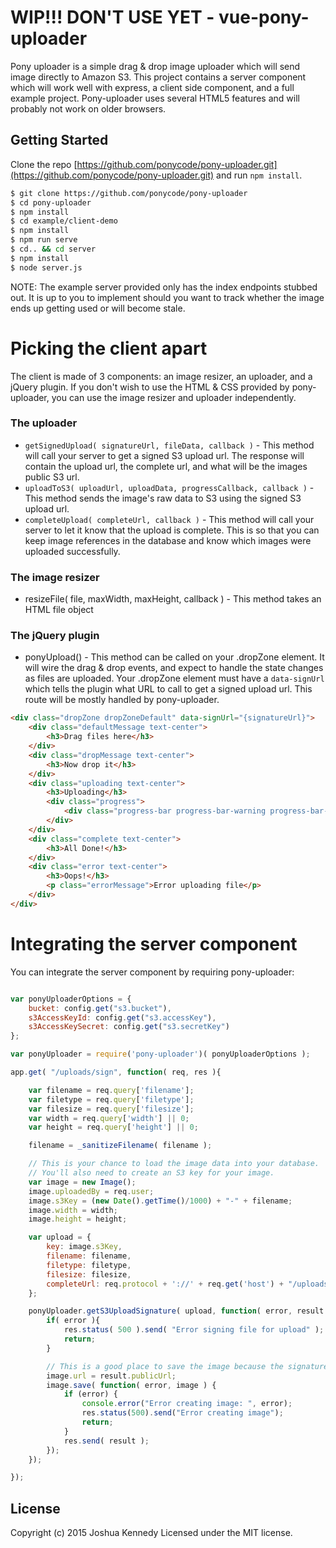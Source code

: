 
# WIP!!! DON'T USE YET - vue-pony-uploader

Pony uploader is a simple drag & drop image uploader which will send image directly to Amazon S3. This project contains a server component which will work well with express, a client side component, and a full example project. Pony-uploader uses several HTML5 features and will probably not work on older browsers.


## Getting Started
Clone the repo [https://github.com/ponycode/pony-uploader.git](https://github.com/ponycode/pony-uploader.git) and run `npm install`.

```bash
$ git clone https://github.com/ponycode/pony-uploader
$ cd pony-uploader
$ npm install
$ cd example/client-demo
$ npm install
$ npm run serve
$ cd.. && cd server
$ npm install
$ node server.js
```

NOTE: The example server provided only has the index endpoints stubbed out. It is up to you to implement should you want to track whether the image ends up getting used or will become stale.

# Picking the client apart
The client is made of 3 components: an image resizer, an uploader, and a jQuery plugin. If you don't wish to use the HTML & CSS provided
by pony-uploader, you can use the image resizer and uploader independently.

### The uploader

* `getSignedUpload( signatureUrl, fileData, callback )` - This method will call your server to get a signed S3 upload url. The response will contain the upload url, the complete url, and what will be the images public S3 url.
* `uploadToS3( uploadUrl, uploadData, progressCallback, callback )` - This method sends the image's raw data to S3 using the signed S3 upload url.
* `completeUpload( completeUrl, callback )` - This method will call your server to let it know that the upload is complete. This is so that you can keep image references in the database and know which images were uploaded successfully.

### The image resizer

* resizeFile( file, maxWidth, maxHeight, callback ) - This method takes an HTML file object

### The jQuery plugin

* ponyUpload() - This method can be called on your .dropZone element. It will wire the drag & drop events, and expect to handle the state changes as files are uploaded. Your .dropZone element
must have a `data-signUrl` which tells the plugin what URL to call to get a signed upload url. This route will be mostly handled by pony-uploader.

```html
<div class="dropZone dropZoneDefault" data-signUrl="{signatureUrl}">
    <div class="defaultMessage text-center">
        <h3>Drag files here</h3>
    </div>
    <div class="dropMessage text-center">
        <h3>Now drop it</h3>
    </div>
    <div class="uploading text-center">
        <h3>Uploading</h3>
        <div class="progress">
            <div class="progress-bar progress-bar-warning progress-bar-striped" role="progressbar" aria-valuenow="60" aria-valuemin="0" aria-valuemax="100" style="width: 0;"></div>
        </div>
    </div>
    <div class="complete text-center">
        <h3>All Done!</h3>
    </div>
    <div class="error text-center">
        <h3>Oops!</h3>
        <p class="errorMessage">Error uploading file</p>
    </div>
</div>
```

# Integrating the server component

You can integrate the server component by requiring pony-uploader:

```javascript

var ponyUploaderOptions = {
    bucket: config.get("s3.bucket"),
    s3AccessKeyId: config.get("s3.accessKey"),
    s3AccessKeySecret: config.get("s3.secretKey")
};

var ponyUploader = require('pony-uploader')( ponyUploaderOptions );

app.get( "/uploads/sign", function( req, res ){

    var filename = req.query['filename'];
    var filetype = req.query['filetype'];
    var filesize = req.query['filesize'];
    var width = req.query['width'] || 0;
    var height = req.query['height'] || 0;

    filename = _sanitizeFilename( filename );

    // This is your chance to load the image data into your database.
    // You'll also need to create an S3 key for your image.
    var image = new Image();
    image.uploadedBy = req.user;
    image.s3Key = (new Date().getTime()/1000) + "-" + filename;
    image.width = width;
    image.height = height;

    var upload = {
        key: image.s3Key,
        filename: filename,
        filetype: filetype,
        filesize: filesize,
        completeUrl: req.protocol + '://' + req.get('host') + "/uploads/" + image.id + "/complete"
    };

    ponyUploader.getS3UploadSignature( upload, function( error, result ){
        if( error ){
            res.status( 500 ).send( "Error signing file for upload" );
            return;
        }

        // This is a good place to save the image because the signature may be rejected if it is the wrong filetype or too big
        image.url = result.publicUrl;
        image.save( function( error, image ) {
            if (error) {
                console.error("Error creating image: ", error);
                res.status(500).send("Error creating image");
                return;
            }
            res.send( result );
        });
    });

});
```

## License
Copyright (c) 2015 Joshua Kennedy
Licensed under the MIT license.
